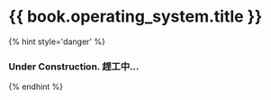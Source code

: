 # {{ book.operating_system.title }}
<!-- notoc -->

{% hint style='danger' %}
### Under Construction. 趕工中...
{% endhint %}